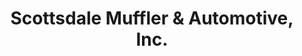 ---
title: "Scottsdale Muffler & Automotive, Inc."
url: /tempe/scottsdale-muffler-and-automotive-inc/
shop: car repair
---